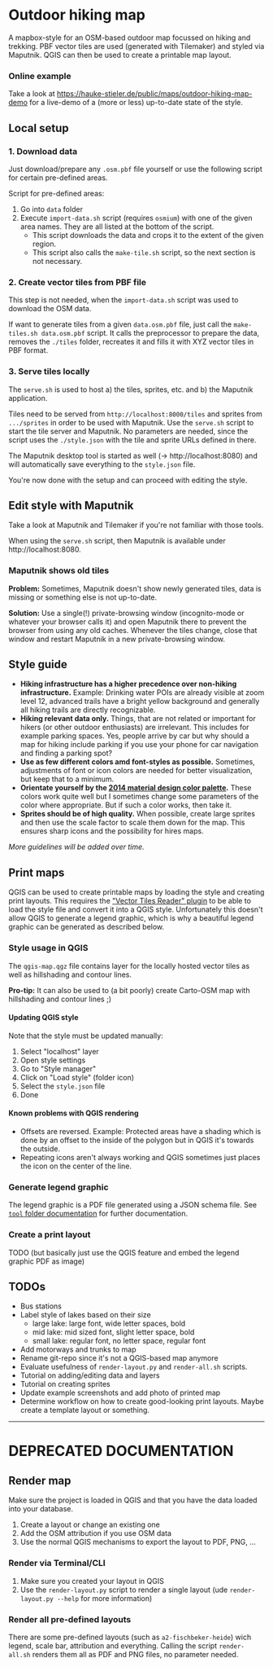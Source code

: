# Outdoor hiking map

A mapbox-style for an OSM-based outdoor map focussed on hiking and trekking.
PBF vector tiles are used (generated with Tilemaker) and styled via Maputnik.
QGIS can then be used to create a printable map layout.

### Online example

Take a look at https://hauke-stieler.de/public/maps/outdoor-hiking-map-demo for a live-demo of a (more or less) up-to-date state of the style.

## Local setup

### 1. Download data

Just download/prepare any `.osm.pbf` file yourself or use the following script for certain pre-defined areas.

Script for pre-defined areas:

1. Go into `data` folder
2. Execute `import-data.sh` script (requires `osmium`) with one of the given area names. They are all listed at the bottom of the script.
   * This script downloads the data and crops it to the extent of the given region.
   * This script also calls the `make-tile.sh` script, so the next section is not necessary.

### 2. Create vector tiles from PBF file

This step is not needed, when the `import-data.sh` script was used to download the OSM data.

If want to generate tiles from a given `data.osm.pbf` file, just call the `make-tiles.sh data.osm.pbf` script.
It calls the preprocessor to prepare the data, removes the `./tiles` folder, recreates it and fills it with XYZ vector tiles in PBF format.

### 3. Serve tiles locally

The `serve.sh` is used to host a) the tiles, sprites, etc. and b) the Maputnik application.

Tiles need to be served from `http://localhost:8000/tiles` and sprites from `.../sprites` in order to be used with Maputnik.
Use the `serve.sh` script to start the tile server and Maputnik.
No parameters are needed, since the script uses the `./style.json` with the tile and sprite URLs defined in there.

The Maputnik desktop tool is started as well (→ http://localhost:8080) and will automatically save everything to the `style.json` file.

You're now done with the setup and can proceed with editing the style.

## Edit style with Maputnik

Take a look at Maputnik and Tilemaker if you're not familiar with those tools.

When using the `serve.sh` script, then Maputnik is available under http://localhost:8080.

### Maputnik shows old tiles

**Problem:** Sometimes, Maputnik doesn't show newly generated tiles, data is missing or something else is not up-to-date.

**Solution:** Use a single(!) private-browsing window (incognito-mode or whatever your browser calls it) and open Maputnik there to prevent the browser from using any old caches. Whenever the tiles change, close that window and restart Maputnik in a new private-browsing window.

## Style guide

* **Hiking infrastructure has a higher precedence over non-hiking infrastructure.** Example: Drinking water POIs are already visible at zoom level 12, advanced trails have a bright yellow background and generally all hiking trails are directly recognizable.
* **Hiking relevant data only.** Things, that are not related or important for hikers (or other outdoor enthusiasts) are irrelevant. This includes for example parking spaces. Yes, people arrive by car but why should a map for hiking include parking if you use your phone for car navigation and finding a parking spot?
* **Use as few different colors amd font-styles as possible.** Sometimes, adjustments of font or icon colors are needed for better visualization, but keep that to a minimum.
* **Orientate yourself by the [2014 material design color palette](https://material.io/design/color/the-color-system.html#tools-for-picking-colors).** These colors work quite well but I sometimes change some parameters of the color where appropriate. But if such a color works, then take it.
* **Sprites should be of high quality.** When possible, create large sprites and then use the scale factor to scale them down for the map. This ensures sharp icons and the possibility for hires maps.

_More guidelines will be added over time._

## Print maps

QGIS can be used to create printable maps by loading the style and creating print layouts.
This requires the ["Vector Tiles Reader" plugin](https://plugins.qgis.org/plugins/vector_tiles_reader/) to be able to load the style file and convert it into a QGIS style.
Unfortunately this doesn't allow QGIS to generate a legend graphic, which is why a beautiful legend graphic can be generated as described below.

### Style usage in QGIS

The `qgis-map.qgz` file contains layer for the locally hosted vector tiles as well as hillshading and contour lines.

**Pro-tip:** It can also be used to (a bit poorly) create Carto-OSM map with hillshading and contour lines ;)

#### Updating QGIS style

Note that the style must be updated manually:

1. Select "localhost" layer
2. Open style settings
3. Go to "Style manager"
4. Click on "Load style" (folder icon)
5. Select the `style.json` file
6. Done

#### Known problems with QGIS rendering

* Offsets are reversed. Example: Protected areas have a shading which is done by an offset to the inside of the polygon but in QGIS it's towards the outside.
* Repeating icons aren't always working and QGIS sometimes just places the icon on the center of the line.

### Generate legend graphic

The legend graphic is a PDF file generated using a JSON schema file.
See [`tool` folder documentation](./tool/README.md) for further documentation.

### Create a print layout

TODO (but basically just use the QGIS feature and embed the legend graphic PDF as image)

## TODOs

* Bus stations
* Label style of lakes based on their size
  * large lake: large font, wide letter spaces, bold
  * mid lake: mid sized font, slight letter space, bold
  * small lake: regular font, no letter space, regular font
* Add motorways and trunks to map
* Rename git-repo since it's not a QGIS-based map anymore
* Evaluate usefulness of `render-layout.py` and `render-all.sh` scripts.
* Tutorial on adding/editing data and layers
* Tutorial on creating sprites
* Update example screenshots and add photo of printed map
* Determine workflow on how to create good-looking print layouts. Maybe create a template layout or something.

---

# DEPRECATED DOCUMENTATION

## Render map

Make sure the project is loaded in QGIS and that you have the data loaded into your database.

1. Create a layout or change an existing one
2. Add the OSM attribution if you use OSM data
3. Use the normal QGIS mechanisms to export the layout to PDF, PNG, ...

### Render via Terminal/CLI

1. Make sure you created your layout in QGIS
2. Use the `render-layout.py` script to render a single layout (ude `render-layout.py --help` for more information)

### Render all pre-defined layouts

There are some pre-defined layouts (such as `a2-fischbeker-heide`) wich legend, scale bar, attribution and everything.
Calling the script `render-all.sh` renders them all as PDF and PNG files, no parameter needed.

